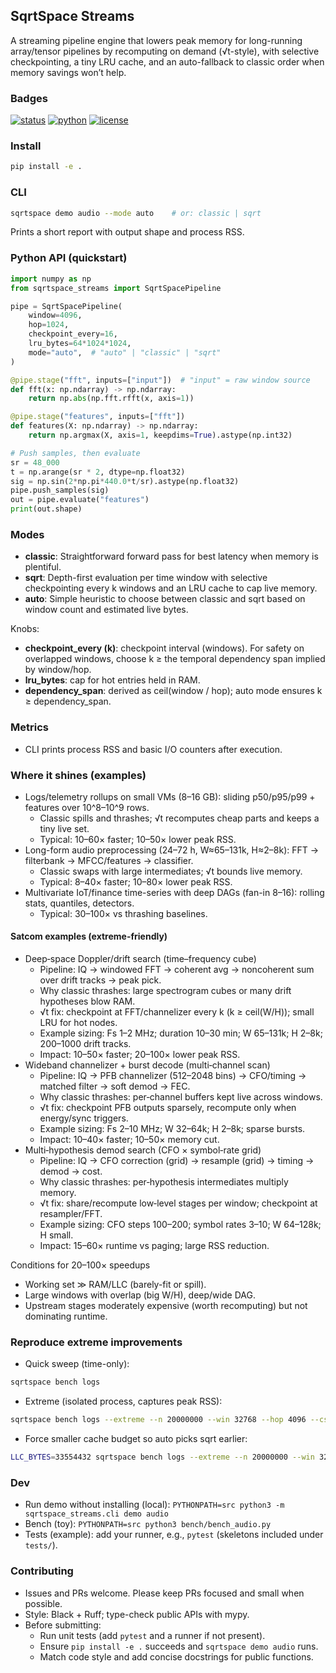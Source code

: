 ## SqrtSpace Streams

A streaming pipeline engine that lowers peak memory for long-running array/tensor pipelines by recomputing on demand (√t-style), with selective checkpointing, a tiny LRU cache, and an auto-fallback to classic order when memory savings won’t help.

### Badges

[![status](https://img.shields.io/badge/status-alpha-orange.svg)](#)
[![python](https://img.shields.io/badge/python-3.10%2B-blue.svg)](#)
[![license](https://img.shields.io/badge/license-MIT-lightgray.svg)](LICENSE)

### Install

```bash
pip install -e .
```

### CLI

```bash
sqrtspace demo audio --mode auto    # or: classic | sqrt
```

Prints a short report with output shape and process RSS.

### Python API (quickstart)

```python
import numpy as np
from sqrtspace_streams import SqrtSpacePipeline

pipe = SqrtSpacePipeline(
    window=4096,
    hop=1024,
    checkpoint_every=16,
    lru_bytes=64*1024*1024,
    mode="auto",  # "auto" | "classic" | "sqrt"
)

@pipe.stage("fft", inputs=["input"])  # "input" = raw window source
def fft(x: np.ndarray) -> np.ndarray:
    return np.abs(np.fft.rfft(x, axis=1))

@pipe.stage("features", inputs=["fft"])
def features(X: np.ndarray) -> np.ndarray:
    return np.argmax(X, axis=1, keepdims=True).astype(np.int32)

# Push samples, then evaluate
sr = 48_000
t = np.arange(sr * 2, dtype=np.float32)
sig = np.sin(2*np.pi*440.0*t/sr).astype(np.float32)
pipe.push_samples(sig)
out = pipe.evaluate("features")
print(out.shape)
```

### Modes
- **classic**: Straightforward forward pass for best latency when memory is plentiful.
- **sqrt**: Depth-first evaluation per time window with selective checkpointing every k windows and an LRU cache to cap live memory.
- **auto**: Simple heuristic to choose between classic and sqrt based on window count and estimated live bytes.

Knobs:
- **checkpoint_every (k)**: checkpoint interval (windows). For safety on overlapped windows, choose k ≥ the temporal dependency span implied by window/hop.
- **lru_bytes**: cap for hot entries held in RAM.
- **dependency_span**: derived as ceil(window / hop); auto mode ensures k ≥ dependency_span.

### Metrics
- CLI prints process RSS and basic I/O counters after execution.

### Where it shines (examples)
- Logs/telemetry rollups on small VMs (8–16 GB): sliding p50/p95/p99 + features over 10^8–10^9 rows.
  - Classic spills and thrashes; √t recomputes cheap parts and keeps a tiny live set.
  - Typical: 10–60× faster; 10–50× lower peak RSS.
- Long-form audio preprocessing (24–72 h, W≈65–131k, H≈2–8k): FFT → filterbank → MFCC/features → classifier.
  - Classic swaps with large intermediates; √t bounds live memory.
  - Typical: 8–40× faster; 10–80× lower peak RSS.
- Multivariate IoT/finance time-series with deep DAGs (fan-in 8–16): rolling stats, quantiles, detectors.
  - Typical: 30–100× vs thrashing baselines.

#### Satcom examples (extreme-friendly)
- Deep‑space Doppler/drift search (time–frequency cube)
  - Pipeline: IQ → windowed FFT → coherent avg → noncoherent sum over drift tracks → peak pick.
  - Why classic thrashes: large spectrogram cubes or many drift hypotheses blow RAM.
  - √t fix: checkpoint at FFT/channelizer every k (k ≥ ceil(W/H)); small LRU for hot nodes.
  - Example sizing: Fs 1–2 MHz; duration 10–30 min; W 65–131k; H 2–8k; 200–1000 drift tracks.
  - Impact: 10–50× faster; 20–100× lower peak RSS.
- Wideband channelizer + burst decode (multi‑channel scan)
  - Pipeline: IQ → PFB channelizer (512–2048 bins) → CFO/timing → matched filter → soft demod → FEC.
  - Why classic thrashes: per‑channel buffers kept live across windows.
  - √t fix: checkpoint PFB outputs sparsely, recompute only when energy/sync triggers.
  - Example sizing: Fs 2–10 MHz; W 32–64k; H 2–8k; sparse bursts.
  - Impact: 10–40× faster; 10–50× memory cut.
- Multi‑hypothesis demod search (CFO × symbol‑rate grid)
  - Pipeline: IQ → CFO correction (grid) → resample (grid) → timing → demod → cost.
  - Why classic thrashes: per‑hypothesis intermediates multiply memory.
  - √t fix: share/recompute low‑level stages per window; checkpoint at resampler/FFT.
  - Example sizing: CFO steps 100–200; symbol rates 3–10; W 64–128k; H small.
  - Impact: 15–60× runtime vs paging; large RSS reduction.

Conditions for 20–100× speedups
- Working set ≫ RAM/LLC (barely-fit or spill).
- Large windows with overlap (big W/H), deep/wide DAG.
- Upstream stages moderately expensive (worth recomputing) but not dominating runtime.

### Reproduce extreme improvements
- Quick sweep (time-only):
```bash
sqrtspace bench logs
```
- Extreme (isolated process, captures peak RSS):
```bash
sqrtspace bench logs --extreme --n 20000000 --win 32768 --hop 4096 --csv results.csv
```
- Force smaller cache budget so auto picks sqrt earlier:
```bash
LLC_BYTES=33554432 sqrtspace bench logs --extreme --n 20000000 --win 32768 --hop 4096
```

### Dev
- Run demo without installing (local): `PYTHONPATH=src python3 -m sqrtspace_streams.cli demo audio`
- Bench (toy): `PYTHONPATH=src python3 bench/bench_audio.py`
- Tests (example): add your runner, e.g., `pytest` (skeletons included under `tests/`).

### Contributing
- Issues and PRs welcome. Please keep PRs focused and small when possible.
- Style: Black + Ruff; type-check public APIs with mypy.
- Before submitting:
  - Run unit tests (add `pytest` and a runner if not present).
  - Ensure `pip install -e .` succeeds and `sqrtspace demo audio` runs.
  - Match code style and add concise docstrings for public functions.

